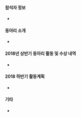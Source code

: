 <!--- 
제목은 "[동아리명] - 스터디 분야" 형태로 작성해주세요~
동아리 소개와 활동 내용은 개발관련 주제로 작성부탁드립니다. (동아리 내 친목 활동, MT, 홈커밍데이 등은 제외하여 주세요~)
사진이나 파일 등 더 추가하고 싶은 사항이 있으면 편하게 올려주세요!
!--->

#### 참석자 정보 <!-- 이름/소속/메일주소 등 !-->
 - 

#### 동아리 소개 <!-- 스터디분야/활동 내용, 홈페이지 등 !-->
 - 

#### 2018년 상반기 동아리 활동 및 수상 내역  <!-- 공개할 산출물이 있다면 함께 남겨주세요 !-->
 - 

#### 2018 하반기 활동계획
 - 

#### 기타 <!-- 다른 동아리에 궁금한 점이나 다른 동아리와 함께 해보고 싶은 행사 등이 있다면 남겨주세요 !-->
 - 
